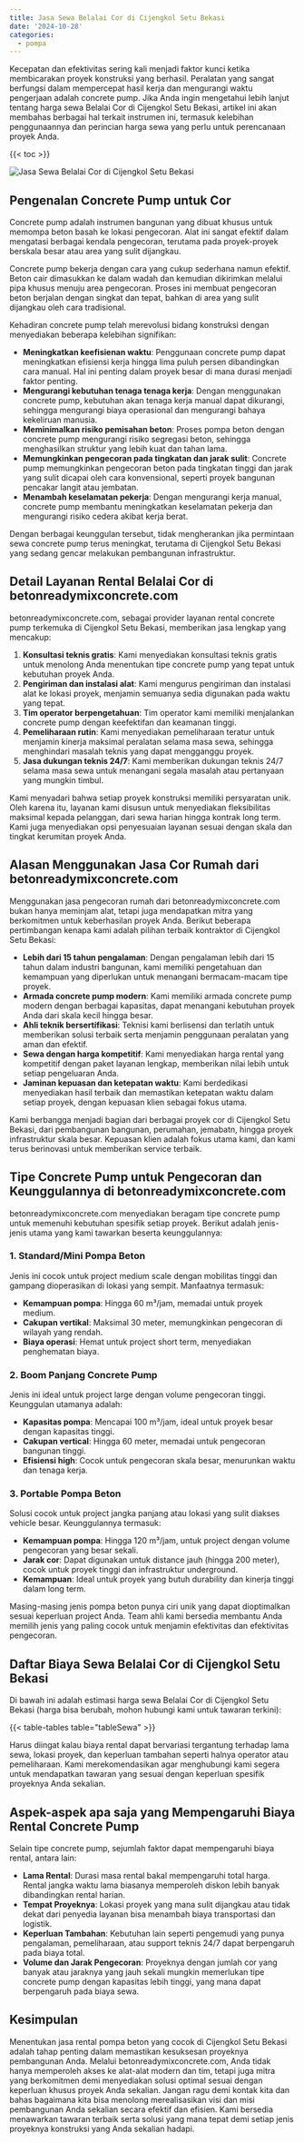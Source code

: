 ```yaml
---
title: Jasa Sewa Belalai Cor di Cijengkol Setu Bekasi
date: '2024-10-28'
categories:
  - pompa
---
```


Kecepatan dan efektivitas sering kali menjadi faktor kunci ketika membicarakan proyek konstruksi yang berhasil. Peralatan yang sangat berfungsi dalam mempercepat hasil kerja dan mengurangi waktu pengerjaan adalah concrete pump. Jika Anda ingin mengetahui lebih lanjut tentang harga sewa Belalai Cor di Cijengkol Setu Bekasi, artikel ini akan membahas berbagai hal terkait instrumen ini, termasuk kelebihan penggunaannya dan perincian harga sewa yang perlu untuk perencanaan proyek Anda.

{{< toc >}}

![Jasa Sewa Belalai Cor di Cijengkol Setu Bekasi](https://betoncor8.github.io/pump/concrete-pump%20(26).png)

## Pengenalan Concrete Pump untuk Cor

Concrete pump adalah instrumen bangunan yang dibuat khusus untuk memompa beton basah ke lokasi pengecoran. Alat ini sangat efektif dalam mengatasi berbagai kendala pengecoran, terutama pada proyek-proyek berskala besar atau area yang sulit dijangkau.

Concrete pump bekerja dengan cara yang cukup sederhana namun efektif. Beton cair dimasukkan ke dalam wadah dan kemudian dikirimkan melalui pipa khusus menuju area pengecoran. Proses ini membuat pengecoran beton berjalan dengan singkat dan tepat, bahkan di area yang sulit dijangkau oleh cara tradisional.

Kehadiran concrete pump telah merevolusi bidang konstruksi dengan menyediakan beberapa kelebihan signifikan:

- **Meningkatkan keefisienan waktu**: Penggunaan concrete pump dapat meningkatkan efisiensi kerja hingga lima puluh persen dibandingkan cara manual. Hal ini penting dalam proyek besar di mana durasi menjadi faktor penting.
- **Mengurangi kebutuhan tenaga tenaga kerja**: Dengan menggunakan concrete pump, kebutuhan akan tenaga kerja manual dapat dikurangi, sehingga mengurangi biaya operasional dan mengurangi bahaya kekeliruan manusia.
- **Meminimalkan risiko pemisahan beton**: Proses pompa beton dengan concrete pump mengurangi risiko segregasi beton, sehingga menghasilkan struktur yang lebih kuat dan tahan lama.
- **Memungkinkan pengecoran pada tingkatan dan jarak sulit**: Concrete pump memungkinkan pengecoran beton pada tingkatan tinggi dan jarak yang sulit dicapai oleh cara konvensional, seperti proyek bangunan pencakar langit atau jembatan.
- **Menambah keselamatan pekerja**: Dengan mengurangi kerja manual, concrete pump membantu meningkatkan keselamatan pekerja dan mengurangi risiko cedera akibat kerja berat.

Dengan berbagai keunggulan tersebut, tidak mengherankan jika permintaan sewa concrete pump terus meningkat, terutama di Cijengkol Setu Bekasi yang sedang gencar melakukan pembangunan infrastruktur.

## Detail Layanan Rental Belalai Cor di betonreadymixconcrete.com

betonreadymixconcrete.com, sebagai provider layanan rental concrete pump terkemuka di Cijengkol Setu Bekasi, memberikan jasa lengkap yang mencakup:

1. **Konsultasi teknis gratis**: Kami menyediakan konsultasi teknis gratis untuk menolong Anda menentukan tipe concrete pump yang tepat untuk kebutuhan proyek Anda.
2. **Pengiriman dan instalasi alat**: Kami mengurus pengiriman dan instalasi alat ke lokasi proyek, menjamin semuanya sedia digunakan pada waktu yang tepat.
3. **Tim operator berpengetahuan**: Tim operator kami memiliki menjalankan concrete pump dengan keefektifan dan keamanan tinggi.
4. **Pemeliharaan rutin**: Kami menyediakan pemeliharaan teratur untuk menjamin kinerja maksimal peralatan selama masa sewa, sehingga menghindari masalah teknis yang dapat mengganggu proyek.
5. **Jasa dukungan teknis 24/7**: Kami memberikan dukungan teknis 24/7 selama masa sewa untuk menangani segala masalah atau pertanyaan yang mungkin timbul.

Kami menyadari bahwa setiap proyek konstruksi memiliki persyaratan unik. Oleh karena itu, layanan kami disusun untuk menyediakan fleksibilitas maksimal kepada pelanggan, dari sewa harian hingga kontrak long term. Kami juga menyediakan opsi penyesuaian layanan sesuai dengan skala dan tingkat kerumitan proyek Anda.

## Alasan Menggunakan Jasa Cor Rumah dari betonreadymixconcrete.com

Menggunakan jasa pengecoran rumah dari betonreadymixconcrete.com bukan hanya meminjam alat, tetapi juga mendapatkan mitra yang berkomitmen untuk keberhasilan proyek Anda. Berikut beberapa pertimbangan kenapa kami adalah pilihan terbaik kontraktor di Cijengkol Setu Bekasi:

- **Lebih dari 15 tahun pengalaman**: Dengan pengalaman lebih dari 15 tahun dalam industri bangunan, kami memiliki pengetahuan dan kemampuan yang diperlukan untuk menangani bermacam-macam tipe proyek.
- **Armada concrete pump modern**: Kami memiliki armada concrete pump modern dengan berbagai kapasitas, dapat menangani kebutuhan proyek Anda dari skala kecil hingga besar.
- **Ahli teknik bersertifikasi**: Teknisi kami berlisensi dan terlatih untuk memberikan solusi terbaik serta menjamin penggunaan peralatan yang aman dan efektif.
- **Sewa dengan harga kompetitif**: Kami menyediakan harga rental yang kompetitif dengan paket layanan lengkap, memberikan nilai lebih untuk setiap pengeluaran Anda.
- **Jaminan kepuasan dan ketepatan waktu**: Kami berdedikasi menyediakan hasil terbaik dan memastikan ketepatan waktu dalam setiap proyek, dengan kepuasan klien sebagai fokus utama.

Kami berbangga menjadi bagian dari berbagai proyek cor di Cijengkol Setu Bekasi, dari pembangunan bangunan, perumahan, jemabatn, hingga proyek infrastruktur skala besar. Kepuasan klien adalah fokus utama kami, dan kami terus berinovasi untuk memberikan service terbaik.

## Tipe Concrete Pump untuk Pengecoran dan Keunggulannya di betonreadymixconcrete.com

betonreadymixconcrete.com menyediakan beragam tipe concrete pump untuk memenuhi kebutuhan spesifik setiap proyek. Berikut adalah jenis-jenis utama yang kami tawarkan beserta keunggulannya:

### 1\. Standard/Mini Pompa Beton

Jenis ini cocok untuk project medium scale dengan mobilitas tinggi dan gampang dioperasikan di lokasi yang sempit. Manfaatnya termasuk:

- **Kemampuan pompa**: Hingga 60 m³/jam, memadai untuk proyek medium.
- **Cakupan vertikal**: Maksimal 30 meter, memungkinkan pengecoran di wilayah yang rendah.
- **Biaya operasi**: Hemat untuk project short term, menyediakan penghematan biaya.

### 2\. Boom Panjang Concrete Pump

Jenis ini ideal untuk project large dengan volume pengecoran tinggi. Keunggulan utamanya adalah:

- **Kapasitas pompa**: Mencapai 100 m³/jam, ideal untuk proyek besar dengan kapasitas tinggi.
- **Cakupan vertical**: Hingga 60 meter, memadai untuk pengecoran bangunan tinggi.
- **Efisiensi high**: Cocok untuk pengecoran skala besar, menurunkan waktu dan tenaga kerja.

### 3\. Portable Pompa Beton

Solusi cocok untuk project jangka panjang atau lokasi yang sulit diakses vehicle besar. Keunggulannya termasuk:

- **Kemampuan pompa**: Hingga 120 m³/jam, untuk project dengan volume pengecoran yang besar sekali.
- **Jarak cor**: Dapat digunakan untuk distance jauh (hingga 200 meter), cocok untuk proyek tinggi dan infrastruktur underground.
- **Kemampuan**: Ideal untuk proyek yang butuh durability dan kinerja tinggi dalam long term.

Masing-masing jenis pompa beton punya ciri unik yang dapat dioptimalkan sesuai keperluan project Anda. Team ahli kami bersedia membantu Anda memilih jenis yang paling cocok untuk menjamin efektivitas dan efektivitas pengecoran.

## Daftar Biaya Sewa Belalai Cor di Cijengkol Setu Bekasi

Di bawah ini adalah estimasi harga sewa Belalai Cor di Cijengkol Setu Bekasi (harga bisa berubah, mohon hubungi kami untuk tawaran terkini):

{{< table-tables table="tableSewa" >}}

Harus diingat kalau biaya rental dapat bervariasi tergantung terhadap lama sewa, lokasi proyek, dan keperluan tambahan seperti halnya operator atau pemeliharaan. Kami merekomendasikan agar menghubungi kami segera untuk mendapatkan tawaran yang sesuai dengan keperluan spesifik proyeknya Anda sekalian.

## Aspek-aspek apa saja yang Mempengaruhi Biaya Rental Concrete Pump

Selain tipe concrete pump, sejumlah faktor dapat mempengaruhi biaya rental, antara lain:

- **Lama Rental**: Durasi masa rental bakal mempengaruhi total harga. Rental jangka waktu lama biasanya memperoleh diskon lebih banyak dibandingkan rental harian.
- **Tempat Proyeknya**: Lokasi proyek yang mana sulit dijangkau atau tidak dekat dari penyedia layanan bisa menambah biaya transportasi dan logistik.
- **Keperluan Tambahan**: Kebutuhan lain seperti pengemudi yang punya pengalaman, pemeliharaan, atau support teknis 24/7 dapat berpengaruh pada biaya total.
- **Volume dan Jarak Pengecoran**: Proyeknya dengan jumlah cor yang banyak atau jaraknya yang jauh sekali mungkin memerlukan tipe concrete pump dengan kapasitas lebih tinggi, yang mana dapat berpengaruh pada biaya sewa.

## Kesimpulan

Menentukan jasa rental pompa beton yang cocok di Cijengkol Setu Bekasi adalah tahap penting dalam memastikan kesuksesan proyeknya pembangunan Anda. Melalui betonreadymixconcrete.com, Anda tidak hanya memperoleh akses ke alat-alat modern dan tim, tetapi juga mitra yang berkomitmen demi menyediakan solusi optimal sesuai dengan keperluan khusus proyek Anda sekalian. Jangan ragu demi kontak kita dan bahas bagaimana kita bisa menolong merealisasikan visi dan misi pembangunan Anda sekalian secara efektif dan efisien. Kami bersedia menawarkan tawaran terbaik serta solusi yang mana tepat demi setiap jenis proyeknya konstruksi yang Anda sekalian hadapi.

